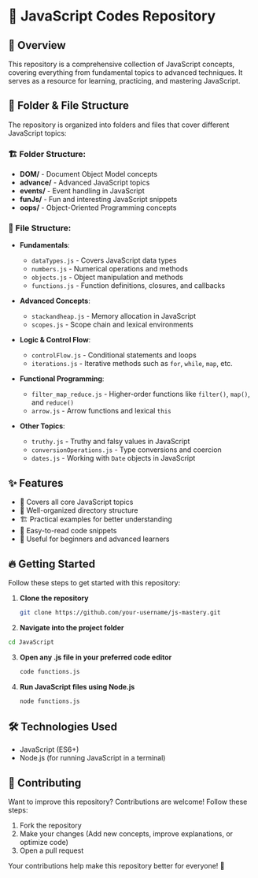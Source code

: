 # 📌 JavaScript Codes Repository

## 🚀 Overview
This repository is a comprehensive collection of JavaScript concepts, covering everything from fundamental topics to advanced techniques. It serves as a resource for learning, practicing, and mastering JavaScript.

## 📂 Folder & File Structure
The repository is organized into folders and files that cover different JavaScript topics:

### 🏗 Folder Structure:
- **DOM/** - Document Object Model concepts
- **advance/** - Advanced JavaScript topics
- **events/** - Event handling in JavaScript
- **funJs/** - Fun and interesting JavaScript snippets
- **oops/** - Object-Oriented Programming concepts

### 📄 File Structure:
- **Fundamentals**:
  - `dataTypes.js` - Covers JavaScript data types
  - `numbers.js` - Numerical operations and methods
  - `objects.js` - Object manipulation and methods
  - `functions.js` - Function definitions, closures, and callbacks

- **Advanced Concepts**:
  - `stackandheap.js` - Memory allocation in JavaScript
  - `scopes.js` - Scope chain and lexical environments

- **Logic & Control Flow**:
  - `controlFlow.js` - Conditional statements and loops
  - `iterations.js` - Iterative methods such as `for`, `while`, `map`, etc.

- **Functional Programming**:
  - `filter_map_reduce.js` - Higher-order functions like `filter()`, `map()`, and `reduce()`
  - `arrow.js` - Arrow functions and lexical `this`

- **Other Topics**:
  - `truthy.js` - Truthy and falsy values in JavaScript
  - `conversionOperations.js` - Type conversions and coercion
  - `dates.js` - Working with `Date` objects in JavaScript

## ✨ Features
- 📌 Covers all core JavaScript topics  
- 📂 Well-organized directory structure  
- 🏗 Practical examples for better understanding  
- 📝 Easy-to-read code snippets  
- 🎯 Useful for beginners and advanced learners  

## 🔥 Getting Started
Follow these steps to get started with this repository:

1. **Clone the repository**  
   ```sh
   git clone https://github.com/your-username/js-mastery.git
   ```
2. **Navigate into the project folder**
  ```sh
  cd JavaScript
  ```
3. **Open any .js file in your preferred code editor**
   ```sh
   code functions.js
   ```
4. **Run JavaScript files using Node.js**
    ```sh
    node functions.js
    ```
## 🛠 Technologies Used

- JavaScript (ES6+)
- Node.js (for running JavaScript in a terminal)

## 🤝 Contributing
Want to improve this repository? Contributions are welcome! Follow these steps:

1. Fork the repository
2. Make your changes (Add new concepts, improve explanations, or optimize code)
3. Open a pull request

Your contributions help make this repository better for everyone! 🎉
